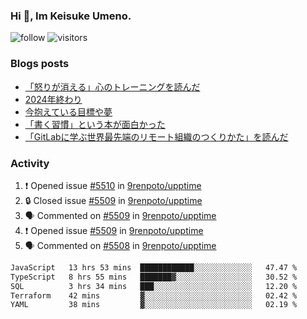 ### Hi 👋, Im Keisuke Umeno.

<!--
**9renpoto/9renpoto** is a ✨ _special_ ✨ repository because its `README.md` (this file) appears on your GitHub profile.

Here are some ideas to get you started:

- 🔭 I’m currently working on ...
- 🌱 I’m currently learning ...
- 👯 I’m looking to collaborate on ...
- 🤔 I’m looking for help with ...
- 💬 Ask me about ...
- 📫 How to reach me: ...
- 😄 Pronouns: ...
- ⚡ Fun fact: ...
-->

![follow](https://img.shields.io/github/followers/9renpoto?label=Follow&style=social)
![visitors](https://komarev.com/ghpvc/?username=9renpoto&label=Profile%20views&color=0e75b6&style=flat)

### Blogs posts

<!-- BLOG-POST-LIST:START -->
- [「怒りが消える」心のトレーニングを読んだ](https://9renpoto.win/entry/2025/02/01/anger-management)
- [2024年終わり](https://9renpoto.win/entry/2024/12/31/2024-end)
- [今抱えている目標や夢](https://9renpoto.win/entry/2024/12/02/objective)
- [「書く習慣」という本が面白かった](https://9renpoto.win/entry/2024/11/11/leave_a_feeling_sad)
- [「GitLabに学ぶ世界最先端のリモート組織のつくりかた」を読んだ](https://9renpoto.win/entry/2024/09/10/remote_organization)
<!-- BLOG-POST-LIST:END -->

### Activity

<!--START_SECTION:activity-->
1. ❗ Opened issue [#5510](https://github.com/9renpoto/upptime/issues/5510) in [9renpoto/upptime](https://github.com/9renpoto/upptime)
2. 🔒 Closed issue [#5509](https://github.com/9renpoto/upptime/issues/5509) in [9renpoto/upptime](https://github.com/9renpoto/upptime)
3. 🗣 Commented on [#5509](https://github.com/9renpoto/upptime/issues/5509#issuecomment-2671708503) in [9renpoto/upptime](https://github.com/9renpoto/upptime)
4. ❗ Opened issue [#5509](https://github.com/9renpoto/upptime/issues/5509) in [9renpoto/upptime](https://github.com/9renpoto/upptime)
5. 🗣 Commented on [#5508](https://github.com/9renpoto/upptime/issues/5508#issuecomment-2671557789) in [9renpoto/upptime](https://github.com/9renpoto/upptime)
<!--END_SECTION:activity-->

<!--START_SECTION:waka-->

```txt
JavaScript   13 hrs 53 mins  ████████████░░░░░░░░░░░░░   47.47 %
TypeScript   8 hrs 55 mins   ███████▓░░░░░░░░░░░░░░░░░   30.52 %
SQL          3 hrs 34 mins   ███░░░░░░░░░░░░░░░░░░░░░░   12.20 %
Terraform    42 mins         ▓░░░░░░░░░░░░░░░░░░░░░░░░   02.42 %
YAML         38 mins         ▓░░░░░░░░░░░░░░░░░░░░░░░░   02.19 %
```

<!--END_SECTION:waka-->
